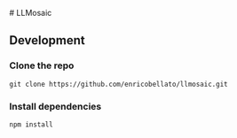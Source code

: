 # LLMosaic

## Development

### Clone the repo
```
git clone https://github.com/enricobellato/llmosaic.git
```

### Install dependencies
```
npm install
```